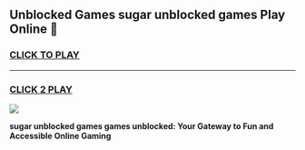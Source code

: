 
## Unblocked Games sugar unblocked games Play Online 👋
<h3>
<a href="https://news.freeplayer.one?title=sugar_unblocked_games&ref=17F">CLICK TO PLAY</a></h3>
<hr>

<h3>
<a href="https://news.freeplayer.one?title=sugar_unblocked_games&ref=17F">CLICK 2 PLAY</a>
  
</h3>

<a href="https://news.freeplayer.one?title=sugar_unblocked_games&ref=17F/"><img src="https://clearcache.store/games.png"></a>


**sugar unblocked games games unblocked: Your Gateway to Fun and Accessible Online Gaming**
